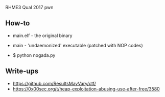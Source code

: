 RHME3 Qual 2017 pwn

## How-to

* main.elf - the original binary
* main - 'undaemonized' executable (patched with NOP codes)

* $ python nogada.py

## Write-ups

* https://github.com/ResultsMayVary/ctf/
* https://0x00sec.org/t/heap-exploitation-abusing-use-after-free/3580
